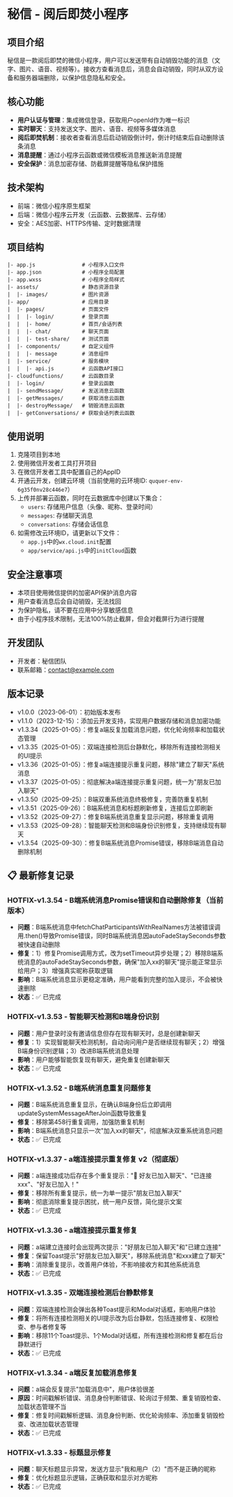 # 秘信 - 阅后即焚小程序

## 项目介绍

秘信是一款阅后即焚的微信小程序，用户可以发送带有自动销毁功能的消息（文字、图片、语音、视频等）。接收方查看消息后，消息会自动销毁，同时从双方设备和服务器端删除，以保护信息隐私和安全。

## 核心功能

- **用户认证与管理**：集成微信登录，获取用户openId作为唯一标识
- **实时聊天**：支持发送文字、图片、语音、视频等多媒体消息
- **阅后即焚机制**：接收者查看消息后启动销毁倒计时，倒计时结束后自动删除该条消息
- **消息提醒**：通过小程序云函数或微信模板消息推送新消息提醒
- **安全保护**：消息加密存储、防截屏提醒等隐私保护措施

## 技术架构

- 前端：微信小程序原生框架
- 后端：微信小程序云开发（云函数、云数据库、云存储）
- 安全：AES加密、HTTPS传输、定时数据清理

## 项目结构

```
|- app.js               # 小程序入口文件
|- app.json             # 小程序全局配置
|- app.wxss             # 小程序全局样式
|- assets/              # 静态资源目录
|  |- images/           # 图片资源
|- app/                 # 应用目录
|  |- pages/            # 页面文件
|  |  |- login/         # 登录页面
|  |  |- home/          # 首页/会话列表
|  |  |- chat/          # 聊天页面
|  |  |- test-share/    # 测试页面
|  |- components/       # 自定义组件
|  |  |- message        # 消息组件
|  |- service/          # 服务模块
|  |  |- api.js         # 云函数API接口
|- cloudfunctions/      # 云函数目录
|  |- login/            # 登录云函数
|  |- sendMessage/      # 发送消息云函数
|  |- getMessages/      # 获取消息云函数
|  |- destroyMessage/   # 销毁消息云函数
|  |- getConversations/ # 获取会话列表云函数
```

## 使用说明

1. 克隆项目到本地
2. 使用微信开发者工具打开项目
3. 在微信开发者工具中配置自己的AppID
4. 开通云开发，创建云环境（当前使用的云环境ID: `ququer-env-6g35f0nv28c446e7`）
5. 上传并部署云函数，同时在云数据库中创建以下集合：
   - `users`: 存储用户信息（头像、昵称、登录时间）
   - `messages`: 存储聊天消息
   - `conversations`: 存储会话信息
6. 如需修改云环境ID，请更新以下文件：
   - `app.js`中的`wx.cloud.init`配置
   - `app/service/api.js`中的`initCloud`函数

## 安全注意事项

- 本项目使用微信提供的加密API保护消息内容
- 用户查看消息后会自动销毁，无法找回
- 为保护隐私，请不要在应用中分享敏感信息
- 由于小程序技术限制，无法100%防止截屏，但会对截屏行为进行提醒

## 开发团队

- 开发者：秘信团队
- 联系邮箱：contact@example.com

## 版本记录

- v1.0.0（2023-06-01）：初始版本发布
- v1.1.0（2023-12-15）：添加云开发支持，实现用户数据存储和消息加密功能
- v1.3.34（2025-01-05）：修复a端反复加载消息问题，优化轮询频率和加载状态管理
- v1.3.35（2025-01-05）：双端连接检测后台静默化，移除所有连接检测相关的UI提示
- v1.3.36（2025-01-05）：修复a端连接提示重复问题，移除"建立了聊天"系统消息
- v1.3.37（2025-01-05）：彻底解决a端连接提示重复问题，统一为"朋友已加入聊天"
- v1.3.50（2025-09-25）：B端双重系统消息终极修复，完善防重复机制
- v1.3.51（2025-09-26）：B端系统消息和标题刷新修复，连接后立即刷新
- v1.3.52（2025-09-27）：修复B端系统消息重复显示问题，移除重复调用
- v1.3.53（2025-09-28）：智能聊天检测和B端身份识别修复，支持继续现有聊天
- v1.3.54（2025-09-30）：修复B端系统消息Promise错误，移除B端消息自动删除机制

## 📋 最新修复记录

### HOTFIX-v1.3.54 - B端系统消息Promise错误和自动删除修复（当前版本）
- **问题**：B端系统消息中fetchChatParticipantsWithRealNames方法被错误调用.then()导致Promise错误，同时B端系统消息因autoFadeStaySeconds参数被快速自动删除
- **修复**：1）修复Promise调用方式，改为setTimeout异步处理；2）移除B端系统消息的autoFadeStaySeconds参数，确保"加入xx的聊天"提示能正常显示给用户；3）增强真实昵称获取逻辑
- **影响**：B端系统消息显示更稳定准确，用户能看到完整的加入提示，不会被快速删除
- **状态**：✅ 已完成

### HOTFIX-v1.3.53 - 智能聊天检测和B端身份识别
- **问题**：用户登录时没有邀请信息但存在现有聊天时，总是创建新聊天
- **修复**：1）实现智能聊天检测机制，自动询问用户是否继续现有聊天；2）增强B端身份识别逻辑；3）改进B端系统消息处理
- **影响**：用户能够智能恢复现有聊天，避免重复创建新聊天
- **状态**：✅ 已完成

### HOTFIX-v1.3.52 - B端系统消息重复问题修复
- **问题**：B端系统消息重复显示，在确认B端身份后立即调用updateSystemMessageAfterJoin函数导致重复
- **修复**：移除第458行重复调用，加强防重复机制
- **影响**：B端系统消息只显示一次"加入xx的聊天"，彻底解决双重系统消息问题
- **状态**：✅ 已完成

### HOTFIX-v1.3.37 - a端连接提示重复修复 v2（彻底版）
- **问题**：a端连接成功后存在多个重复提示："🎉 好友已加入聊天"、"已连接xxx"、"好友已加入！"
- **修复**：移除所有重复提示，统一为单一提示"朋友已加入聊天"
- **影响**：彻底消除重复提示困扰，统一用户反馈，简化提示文案
- **状态**：✅ 已完成

### HOTFIX-v1.3.36 - a端连接提示重复修复
- **问题**：a端建立连接时会出现两次提示："好朋友已加入聊天"和"已建立连接"
- **修复**：保留Toast提示"好朋友已加入聊天"，移除系统消息"和xxx建立了聊天"
- **影响**：消除重复提示，改善用户体验，不影响接收方和其他系统消息
- **状态**：✅ 已完成

### HOTFIX-v1.3.35 - 双端连接检测后台静默修复
- **问题**：双端连接检测会弹出各种Toast提示和Modal对话框，影响用户体验
- **修复**：将所有连接检测相关的UI提示改为后台静默，包括连接修复、权限检查、参与者修复等
- **影响**：移除11个Toast提示、1个Modal对话框，所有连接检测和修复都在后台静默进行
- **状态**：✅ 已完成

### HOTFIX-v1.3.34 - a端反复加载消息修复
- **问题**：a端会反复提示"加载消息中"，用户体验很差
- **原因**：时间戳解析错误、消息身份判断错误、轮询过于频繁、重复销毁检查、加载状态管理不当
- **修复**：修复时间戳解析逻辑、消息身份判断、优化轮询频率、添加重复销毁检查、改进加载状态管理
- **状态**：✅ 已完成

### HOTFIX-v1.3.33 - 标题显示修复
- **问题**：聊天标题显示异常，发送方显示"我和用户（2）"而不是正确的昵称
- **修复**：优化标题显示逻辑，正确获取和显示对方昵称
- **状态**：✅ 已完成